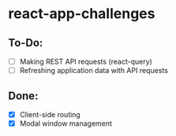 # react-app-challenges

## To-Do:
- [ ] Making REST API requests (react-query)
- [ ] Refreshing application data with API requests

## Done:
- [x] Client-side routing
- [x] Modal window management
